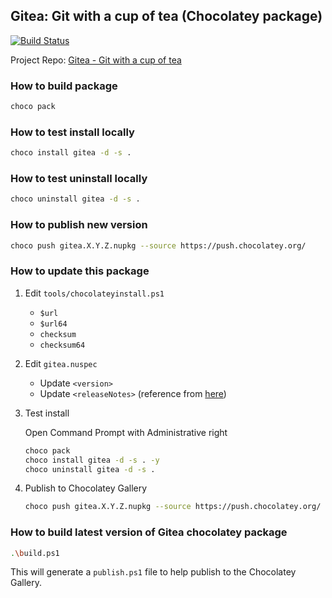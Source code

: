 ## Gitea: Git with a cup of tea (Chocolatey package)

[![Build Status](https://willh.visualstudio.com/gitea-chocolatey/_apis/build/status/gitea-chocolatey-CI?branchName=master)](https://willh.visualstudio.com/gitea-chocolatey/_build/latest?definitionId=15&branchName=master)

Project Repo: [Gitea - Git with a cup of tea](https://github.com/go-gitea/gitea)

### How to build package

```sh
choco pack
```

### How to test install locally

```sh
choco install gitea -d -s .
```

### How to test uninstall locally

```sh
choco uninstall gitea -d -s .
```

### How to publish new version

```sh
choco push gitea.X.Y.Z.nupkg --source https://push.chocolatey.org/
```

### How to update this package

1. Edit `tools/chocolateyinstall.ps1`

    * `$url`
    * `$url64`
    * `checksum`
    * `checksum64`

2. Edit `gitea.nuspec`

    * Update `<version>`
    * Update `<releaseNotes>` (reference from [here](https://raw.githubusercontent.com/go-gitea/gitea/master/CHANGELOG.md))

3. Test install

    Open Command Prompt with Administrative right

    ```sh
    choco pack
    choco install gitea -d -s . -y
    choco uninstall gitea -d -s .
    ```

4. Publish to Chocolatey Gallery

    ```sh
    choco push gitea.X.Y.Z.nupkg --source https://push.chocolatey.org/
    ```

### How to build latest version of Gitea chocolatey package

```sh
.\build.ps1
```

This will generate a `publish.ps1` file to help publish to the Chocolatey Gallery.
